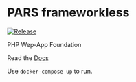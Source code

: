 # PARS frameworkless
[![Release](https://github.com/robertkleinschuster/pars/actions/workflows/release.yml/badge.svg)](https://github.com/robertkleinschuster/pars/actions/workflows/release.yml)

PHP Wep-App Foundation

Read the [Docs](https://robertkleinschuster.github.io/pars/)

Use `docker-compose up` to run.